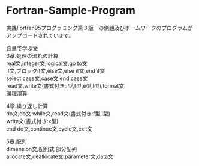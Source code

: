 # Fortran-Sample-Program
実践Fortran95プログラミング第３版　の例題及びホームワークのプログラムがアップロードされています。
  
各章で学ぶ文  
3章.処理の流れの計算  
 real文,integer文,logical文,go to文  
 if文,ブロックif文,else文,else if文,end if文  
 select case文,case文,end case文  
 read文,write文(書式付き:i型,f型,e型,l型),format文  
 論理演算  
   
4章.繰り返し計算  
 do文,do文 while文,read文(書式付き:f型,i型)  
 write文(書式付き:x型)  
 end do文,continue文,cycle文,exit文  
   
5章.配列  
 dimension文,配列式 部分配列  
 allocate文,deallocate文,parameter文,data文  

